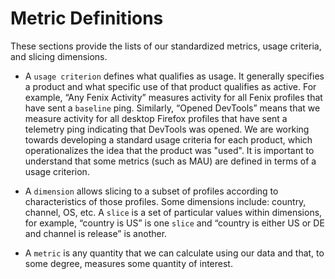 # Metric Definitions

These sections provide the lists of our standardized metrics, usage criteria, and slicing dimensions.

* A `usage criterion` defines what qualifies as usage.  It generally specifies a product and what specific use of that product qualifies as active.  For example, “Any Fenix Activity” measures activity for all Fenix profiles that have sent a `baseline` ping.  Similarly, “Opened DevTools” means that we measure activity for all desktop Firefox profiles that have sent a telemetry ping indicating that DevTools was opened.  We are working towards developing a standard usage criteria for each product, which operationalizes the idea that the product was "used".  It is important to understand that some metrics (such as MAU) are defined in terms of a usage criterion.

* A `dimension` allows slicing to a subset of profiles according to characteristics of those profiles.  Some dimensions include: country, channel, OS, etc.  A `slice` is a set of particular values within dimensions, for example, “country is US” is one `slice` and “country is either US or DE and channel is release” is another.

* A `metric` is any quantity that we can calculate using our data and that, to some degree, measures some quantity of interest. 
